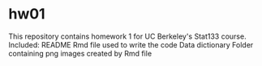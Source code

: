 # hw01

This repository contains homework 1 for UC Berkeley's Stat133 course. 
Included:
  README
  Rmd file used to write the code
  Data dictionary
  Folder containing png images created by Rmd file
